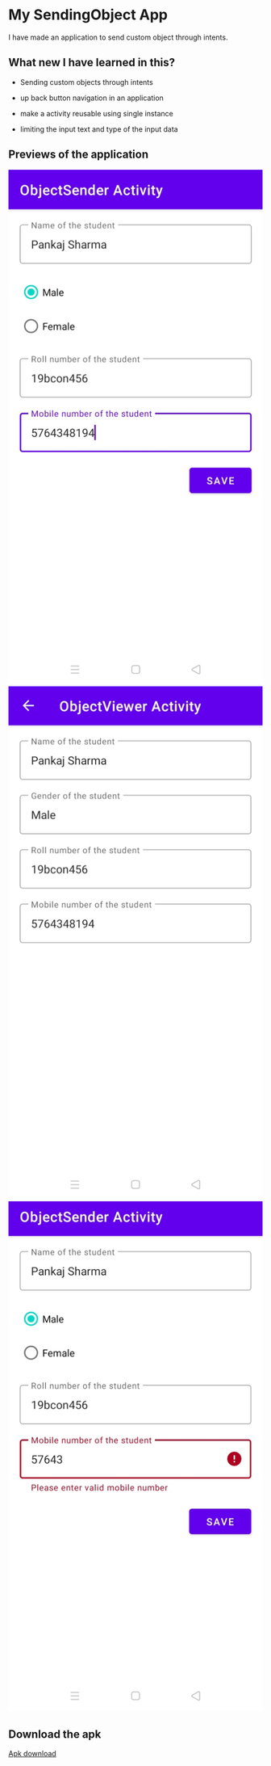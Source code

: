 # My SendingObject App

I have made an application to send custom object through intents.

## What new I have learned in this?

- Sending custom objects through intents

- up back button navigation in an application

- make a activity reusable using single instance

- limiting the input text and type of the input data



## Previews of the application

![](https://github.com/alein249/Sending-Objects/blob/master/app/src/main/res/drawable-v24/ss1.jpg)
![](https://github.com/alein249/Sending-Objects/blob/master/app/src/main/res/drawable-v24/ss2.jpg)
![](https://github.com/alein249/Sending-Objects/blob/master/app/src/main/res/drawable-v24/ss3.jpg)

## Download the apk

[Apk download](https://github.com/alein249/Sending-Objects/releases/download/Latest/app-release.apk)
